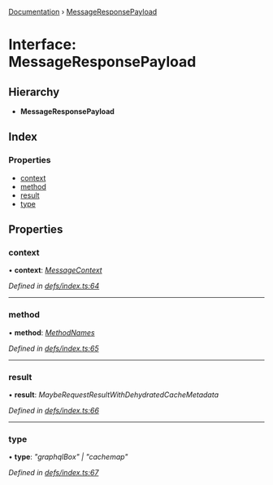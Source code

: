 [Documentation](../README.md) › [MessageResponsePayload](messageresponsepayload.md)

# Interface: MessageResponsePayload

## Hierarchy

* **MessageResponsePayload**

## Index

### Properties

* [context](messageresponsepayload.md#context)
* [method](messageresponsepayload.md#method)
* [result](messageresponsepayload.md#result)
* [type](messageresponsepayload.md#type)

## Properties

###  context

• **context**: *[MessageContext](messagecontext.md)*

*Defined in [defs/index.ts:64](https://github.com/badbatch/graphql-box/blob/27a200e/packages/worker-client/src/defs/index.ts#L64)*

___

###  method

• **method**: *[MethodNames](../README.md#methodnames)*

*Defined in [defs/index.ts:65](https://github.com/badbatch/graphql-box/blob/27a200e/packages/worker-client/src/defs/index.ts#L65)*

___

###  result

• **result**: *MaybeRequestResultWithDehydratedCacheMetadata*

*Defined in [defs/index.ts:66](https://github.com/badbatch/graphql-box/blob/27a200e/packages/worker-client/src/defs/index.ts#L66)*

___

###  type

• **type**: *"graphqlBox" | "cachemap"*

*Defined in [defs/index.ts:67](https://github.com/badbatch/graphql-box/blob/27a200e/packages/worker-client/src/defs/index.ts#L67)*
